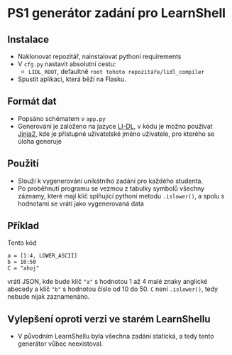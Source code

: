 # PS1 generátor zadání pro LearnShell

## Instalace
- Naklonovat repozitář, nainstalovat pythoní requirements
- V `cfg.py` nastavit absolutní cestu:
  - `LIDL_ROOT`, defaultně `root tohoto repozitáře/lidl_compiler`
- Spustit aplikaci, která běží na Flasku.

## Formát dat
- Popsáno schématem v `app.py`
- Generování je založeno na jazyce [LI-DL](https://li-dl.readthedocs.io/en/latest/), v kódu je možno používat [Jinja2](https://jinja.palletsprojects.com/en/2.10.x/), kde je přístupné uživatelské jméno uživatele, pro kterého se úloha generuje

## Použití
- Slouží k vygenerování unikátního zadání pro každého studenta.
- Po proběhnutí programu se vezmou z tabulky symbolů všechny záznamy, které mají klíč splňující pythoní metodu `.islower()`, a spolu s hodnotami se vrátí jako vygenerovaná data

## Příklad

Tento kód

```
a = [1:4, LOWER_ASCII]
b = 10:50
C = "ahoj"
```

vrátí JSON, kde bude klíč `"a"` s hodnotou 1 až 4 malé znaky anglické abecedy a klíč `"b"` s hodnotou číslo od 10 do 50. `C` není `.islower()`, tedy nebude nijak zaznamenáno.

## Vylepšení oproti verzi ve starém LearnShellu
- V původním LearnShellu byla všechna zadání statická, a tedy tento generátor vůbec neexistoval.